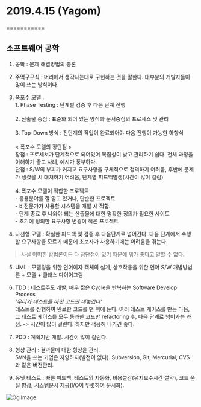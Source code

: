 # 2019.4.15 (Yagom)
===========

소프트웨어 공학
--------


1. 공학 : 문제 해결방법의 총론
2. 주먹구구식 : 머리에서 생각나는대로 구현하는 것을 말한다. 대부분의 개발자들이 많이 쓰는 방식이다.
3. 폭포수 모델 : <br> 1. Phase Testing : 단계별 검증 후 다음 단계 진행
<br><br> 2. 산출물 중심 : 표준화 되어 있는 양식과 문서중심의 프로세스 및 관리 <br><br> 3. Top-Down 방식 : 전단계의 작업이 완료되어야 다음 진행이 가능한 하향식 <br><br> < 폭포수 모델의 장단점 > <br> 장점 : 프로세서가 단계적으로 되어있어 복잡성이 낮고 관리하기 쉽다. 전체 과정을 이해하기 좋고 사례, 예시가 풍부하다. <br> 단점 : S/W의 부피가 커지고 요구사항을 구체적으로 정의하기 어려움, 후반에 문제가 생겼을 시 대처하기 어려움, 단계별 피드백발생(시간이 많이 걸림) <br><br>4. 폭포수 모델이 적합한 프로젝트 <br> - 응용분야를 잘 알고 있거나, 단순한 프로젝트<br> - 비전문가가 사용할 시스템을 개발 시 적합. <br> - 단계 종료 후 나와야 되는 산출물에 대한 명확한 정의가 필요한 사이트 <br> - 초기에 정의한 요구사항 변경이 적은 프로젝트

4. 나선형 모델 : 확실한 피드백 및 검증 후 다음단계로 넘어간다. 다음 단계에서 수행할 요구사항을 모르기 때문에 초보자가 사용하기에는 어려움을 겪는다.
> 사실 어떠한 방법론이든 다 장단점이 있기 때문에 뭐가 좋다고 말할 수 없다.


5. UML : 모델링을 위한 언어이자 객체의 설계, 상호작용을 위한 언어
S/W 개발방법론 + 모델 + 클래스 다이어그램

6. TDD : 테스트주도 개발, 매우 짧은 Cycle을 반복하는 Software Develop Process
<br> <em> '우리가 테스트를 마친 코드만 내놓겠다'</em> 
<br> 테스트를 진행하여 완료한 코드를 맨 위에 둔다. 
여러 테스트 케이스를 만든 다음, 그 테스트 케이스를 모두 통과한 코드만 refactoring 후, 다음 단계로 넘어가는 과정. -> 시간이 많이 걸린다. 하지만 적응해 나가긴 좋다.

7. PDD : 계획기반 개발. 시간이 많이 걸린다.

8. 형상 관리 : 결과물에 대한 형상을 관리. <br> SVN을 쓰는 기업은 지양하자(발전이 없다). Subversion, Git, Mercurial, CVS 과 같은 버전관리.

9. 유닛 테스트 : 빠른 피드백, 테스트의 자동화, 비용절감(유지보수시간 절약), 코드 품질 향상, 시스템문서 제공(I/O이 뚜렷하여 문서화).












![OgiImage](../image/KakaoTalk_Photo_2019-04-15-14-40-54.jpeg)
